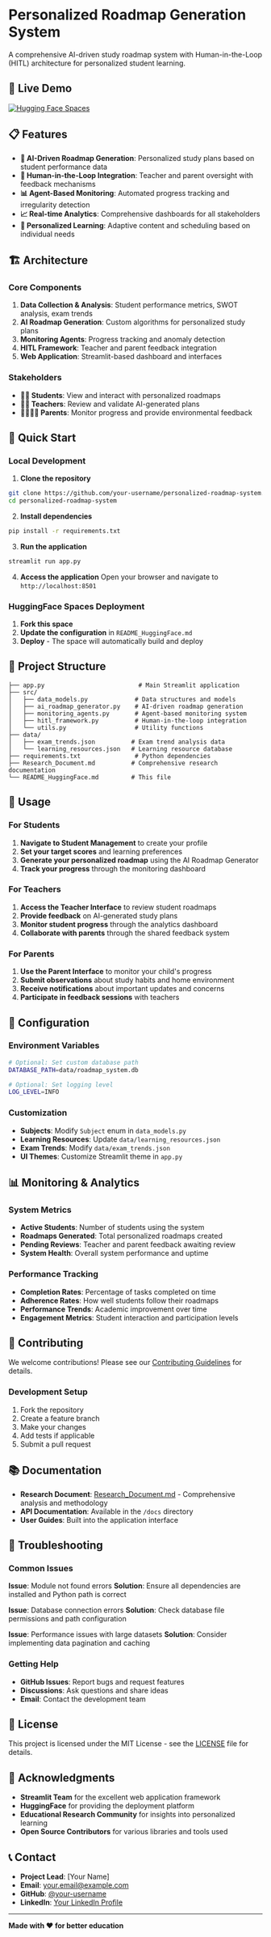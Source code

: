 # Personalized Roadmap Generation System

A comprehensive AI-driven study roadmap system with Human-in-the-Loop (HITL) architecture for personalized student learning.

## 🚀 Live Demo

[![Hugging Face Spaces](https://img.shields.io/badge/%F0%9F%A4%97%20Hugging%20Face-Spaces-blue)](https://huggingface.co/spaces/your-username/personalized-roadmap-system)

## 📋 Features

- **🤖 AI-Driven Roadmap Generation**: Personalized study plans based on student performance data
- **👥 Human-in-the-Loop Integration**: Teacher and parent oversight with feedback mechanisms
- **📊 Agent-Based Monitoring**: Automated progress tracking and irregularity detection
- **📈 Real-time Analytics**: Comprehensive dashboards for all stakeholders
- **🎯 Personalized Learning**: Adaptive content and scheduling based on individual needs

## 🏗️ Architecture

### Core Components
1. **Data Collection & Analysis**: Student performance metrics, SWOT analysis, exam trends
2. **AI Roadmap Generation**: Custom algorithms for personalized study plans
3. **Monitoring Agents**: Progress tracking and anomaly detection
4. **HITL Framework**: Teacher and parent feedback integration
5. **Web Application**: Streamlit-based dashboard and interfaces

### Stakeholders
- **👨‍🎓 Students**: View and interact with personalized roadmaps
- **👨‍🏫 Teachers**: Review and validate AI-generated plans
- **👨‍👩‍👧‍👦 Parents**: Monitor progress and provide environmental feedback

## 🚀 Quick Start

### Local Development

1. **Clone the repository**
```bash
git clone https://github.com/your-username/personalized-roadmap-system.git
cd personalized-roadmap-system
```

2. **Install dependencies**
```bash
pip install -r requirements.txt
```

3. **Run the application**
```bash
streamlit run app.py
```

4. **Access the application**
Open your browser and navigate to `http://localhost:8501`

### HuggingFace Spaces Deployment

1. **Fork this space**
2. **Update the configuration** in `README_HuggingFace.md`
3. **Deploy** - The space will automatically build and deploy

## 📁 Project Structure

```
├── app.py                          # Main Streamlit application
├── src/
│   ├── data_models.py             # Data structures and models
│   ├── ai_roadmap_generator.py    # AI-driven roadmap generation
│   ├── monitoring_agents.py       # Agent-based monitoring system
│   ├── hitl_framework.py          # Human-in-the-loop integration
│   └── utils.py                   # Utility functions
├── data/
│   ├── exam_trends.json          # Exam trend analysis data
│   └── learning_resources.json   # Learning resource database
├── requirements.txt               # Python dependencies
├── Research_Document.md          # Comprehensive research documentation
└── README_HuggingFace.md         # This file
```

## 🎯 Usage

### For Students
1. **Navigate to Student Management** to create your profile
2. **Set your target scores** and learning preferences
3. **Generate your personalized roadmap** using the AI Roadmap Generator
4. **Track your progress** through the monitoring dashboard

### For Teachers
1. **Access the Teacher Interface** to review student roadmaps
2. **Provide feedback** on AI-generated study plans
3. **Monitor student progress** through the analytics dashboard
4. **Collaborate with parents** through the shared feedback system

### For Parents
1. **Use the Parent Interface** to monitor your child's progress
2. **Submit observations** about study habits and home environment
3. **Receive notifications** about important updates and concerns
4. **Participate in feedback sessions** with teachers

## 🔧 Configuration

### Environment Variables
```bash
# Optional: Set custom database path
DATABASE_PATH=data/roadmap_system.db

# Optional: Set logging level
LOG_LEVEL=INFO
```

### Customization
- **Subjects**: Modify `Subject` enum in `data_models.py`
- **Learning Resources**: Update `data/learning_resources.json`
- **Exam Trends**: Modify `data/exam_trends.json`
- **UI Themes**: Customize Streamlit theme in `app.py`

## 📊 Monitoring & Analytics

### System Metrics
- **Active Students**: Number of students using the system
- **Roadmaps Generated**: Total personalized roadmaps created
- **Pending Reviews**: Teacher and parent feedback awaiting review
- **System Health**: Overall system performance and uptime

### Performance Tracking
- **Completion Rates**: Percentage of tasks completed on time
- **Adherence Rates**: How well students follow their roadmaps
- **Performance Trends**: Academic improvement over time
- **Engagement Metrics**: Student interaction and participation levels

## 🤝 Contributing

We welcome contributions! Please see our [Contributing Guidelines](CONTRIBUTING.md) for details.

### Development Setup
1. Fork the repository
2. Create a feature branch
3. Make your changes
4. Add tests if applicable
5. Submit a pull request

## 📚 Documentation

- **Research Document**: [Research_Document.md](Research_Document.md) - Comprehensive analysis and methodology
- **API Documentation**: Available in the `/docs` directory
- **User Guides**: Built into the application interface

## 🐛 Troubleshooting

### Common Issues

**Issue**: Module not found errors
**Solution**: Ensure all dependencies are installed and Python path is correct

**Issue**: Database connection errors
**Solution**: Check database file permissions and path configuration

**Issue**: Performance issues with large datasets
**Solution**: Consider implementing data pagination and caching

### Getting Help
- **GitHub Issues**: Report bugs and request features
- **Discussions**: Ask questions and share ideas
- **Email**: Contact the development team

## 📄 License

This project is licensed under the MIT License - see the [LICENSE](LICENSE) file for details.

## 🙏 Acknowledgments

- **Streamlit Team** for the excellent web application framework
- **HuggingFace** for providing the deployment platform
- **Educational Research Community** for insights into personalized learning
- **Open Source Contributors** for various libraries and tools used

## 📞 Contact

- **Project Lead**: [Your Name]
- **Email**: your.email@example.com
- **GitHub**: [@your-username](https://github.com/your-username)
- **LinkedIn**: [Your LinkedIn Profile](https://linkedin.com/in/your-profile)

---

**Made with ❤️ for better education**
